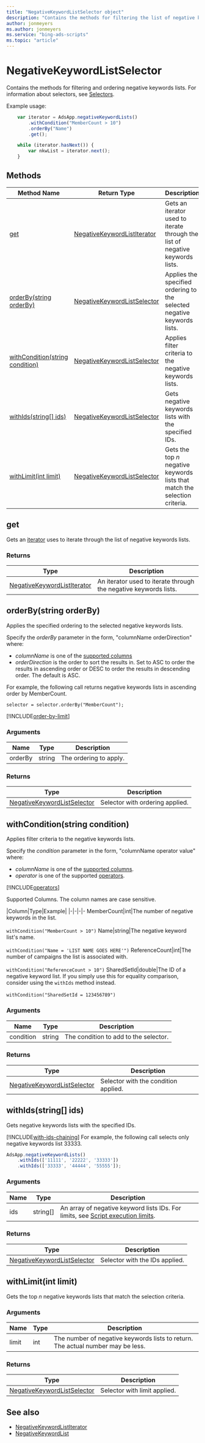 ```yaml
---
title: "NegativeKeywordListSelector object"
description: "Contains the methods for filtering the list of negative keyword lists to return."
author: jonmeyers
ms.author: jonmeyers
ms.service: "bing-ads-scripts"
ms.topic: "article"
---
```


# NegativeKeywordListSelector

Contains the methods for filtering and ordering negative keywords lists. For information about selectors, see [Selectors](../concepts/selectors.md).

Example usage:
```javascript
    var iterator = AdsApp.negativeKeywordLists()
        .withCondition("MemberCount > 10")
        .orderBy("Name")
        .get();

    while (iterator.hasNext()) {
        var nkwList = iterator.next();
    }
```

## Methods
|Method Name|Return Type|Description|
|-|-|-
[get](#get)|[NegativeKeywordListIterator](./NegativeKeywordListIterator.md)|Gets an iterator used to iterate through the list of negative keywords lists.
[orderBy(string orderBy)](#orderby-string-orderby-)|[NegativeKeywordListSelector](./NegativeKeywordListSelector.md)|Applies the specified ordering to the selected negative keywords lists.
[withCondition(string condition)](#withcondition-string-condition-)|[NegativeKeywordListSelector](./NegativeKeywordListSelector.md)|Applies filter criteria to the negative keywords lists.
[withIds(string[] ids)](#withids-string-ids-)|[NegativeKeywordListSelector](./NegativeKeywordListSelector.md)|Gets negative keywords lists with the specified IDs.
[withLimit(int limit)](#withlimit-int-limit-)|[NegativeKeywordListSelector](./NegativeKeywordListSelector.md)|Gets the top *n* negative keywords lists that match the selection criteria.


## <a name="get"></a>get
Gets an [iterator](../concepts/iterators.md) uses to iterate through the list of negative keywords lists.

### Returns
|Type|Description|
|-|-
[NegativeKeywordListIterator](./NegativeKeywordListIterator.md)|An iterator used to iterate through the negative keywords lists.


## <a name="orderby-string-orderby-"></a>orderBy(string orderBy)
Applies the specified ordering to the selected negative keywords lists. 

Specify the *orderBy* parameter in the form, "columnName orderDirection" where:

- *columnName* is one of the [supported columns](#supported-negative-keyword-list-columns)
- *orderDirection* is the order to sort the results in. Set to ASC to order the results in ascending order or DESC to order the results in descending order. The default is ASC.

For example, the following call returns negative keywords lists in ascending order by MemberCount.

`selector = selector.orderBy("MemberCount");`

[!INCLUDE[order-by-limit](../includes/order-by-limit.md)]

### Arguments
|Name|Type|Description|
|-|-|-
orderBy|string|The ordering to apply.

### Returns
|Type|Description|
|-|-
[NegativeKeywordListSelector](./NegativeKeywordListSelector.md)|Selector with ordering applied.


## <a name="withcondition-string-condition-"></a>withCondition(string condition)
Applies filter criteria to the negative keywords lists. 

Specify the *condition* parameter in the form, "columnName operator value" where: 

- *columnName* is one of the [supported columns](#supported-negative-keyword-list-columns).
- *operator* is one of the supported [operators](#operators).

[!INCLUDE[operators](../includes/operators.md)]

<a name="supported-negative-keyword-list-columns"></a>
Supported Columns. The column names are case sensitive.

|Column|Type|Example|
|-|-|-|-
MemberCount|int|The number of negative keywords in the list.<br /><br />`withCondition("MemberCount > 10")`
Name|string|The negative keyword list's name.<br /><br />`withCondition("Name = 'LIST NAME GOES HERE'")`
ReferenceCount|int|The number of campaigns the list is associated with.<br /><br />`withCondition("ReferenceCount > 10")`
SharedSetId|double|The ID of a negative keyword list. If you simply use this for equality comparison, consider using the `withIds` method instead.<br /><br />`withCondition("SharedSetId = 123456789")`

### Arguments
|Name|Type|Description|
|-|-|-
condition|string|The condition to add to the selector.

### Returns
|Type|Description|
|-|-
[NegativeKeywordListSelector](./NegativeKeywordListSelector.md)|Selector with the condition applied.


## <a name="withids-string-ids-"></a>withIds(string[] ids)
Gets negative keywords lists with the specified IDs.

[!INCLUDE[with-ids-chaining](../includes/with-ids-chaining.md)] For example, the following call selects only negative keywords list 33333.

```javascript
AdsApp.negativeKeywordLists()
    .withIds(['11111', '22222', '33333'])
    .withIds(['33333', '44444', '55555']);
```

### Arguments
|Name|Type|Description|
|-|-|-
ids|string[]|An array of negative keyword lists IDs. For limits, see [Script execution limits](../concepts/execution-limits.md).

### Returns
|Type|Description|
|-|-
[NegativeKeywordListSelector](./NegativeKeywordListSelector.md)|Selector with the IDs applied.


## <a name="withlimit-int-limit-"></a>withLimit(int limit)
Gets the top *n* negative keywords lists that match the selection criteria.

### Arguments
|Name|Type|Description|
|-|-|-
limit|int|The number of negative keywords lists to return. The actual number may be less.

### Returns
|Type|Description|
|-|-
[NegativeKeywordListSelector](./NegativeKeywordListSelector.md)|Selector with limit applied.



## See also
- [NegativeKeywordListIterator](./NegativeKeywordListIterator.md)
- [NegativeKeywordList](./NegativeKeywordList.md)

